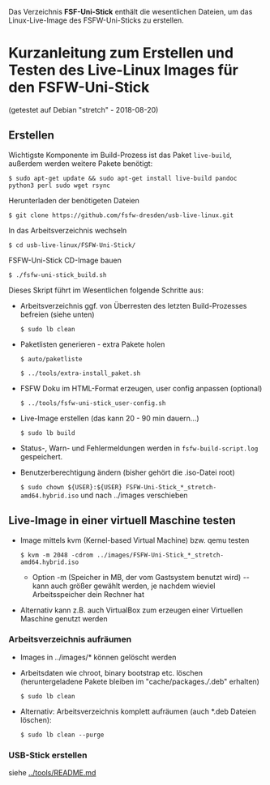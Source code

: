 Das Verzeichnis **FSF-Uni-Stick** enthält die wesentlichen Dateien, um das Linux-Live-Image des FSFW-Uni-Sticks zu erstellen.

# Kurzanleitung zum Erstellen und Testen des Live-Linux Images für den FSFW-Uni-Stick

(getestet auf Debian "stretch"  - 2018-08-20)

## Erstellen

Wichtigste Komponente im Build-Prozess ist das Paket `live-build`, außerdem werden weitere Pakete benötigt:

    $ sudo apt-get update && sudo apt-get install live-build pandoc python3 perl sudo wget rsync


Herunterladen der benötigeten Dateien

  ` $ git clone https://github.com/fsfw-dresden/usb-live-linux.git `

In das Arbeitsverzeichnis wechseln

  ` $ cd usb-live-linux/FSFW-Uni-Stick/ `

FSFW-Uni-Stick CD-Image bauen

  ` $ ./fsfw-uni-stick_build.sh `

Dieses Skript führt im Wesentlichen folgende Schritte aus:

* Arbeitsverzeichnis ggf. von Überresten des letzten Build-Prozesses befreien (siehe unten)

    ` $ sudo lb clean `


* Paketlisten generieren - extra Pakete holen

  ` $ auto/paketliste `

  ` $ ../tools/extra-install_paket.sh	`

* FSFW Doku im HTML-Format erzeugen, user config anpassen (optional)

  ` $ ../tools/fsfw-uni-stick_user-config.sh `

* Live-Image erstellen (das kann 20 - 90 min dauern...)

  ` $ sudo lb build `
  
 * Status-, Warn- und Fehlermeldungen werden in `fsfw-build-script.log` gespeichert.
  
* Benutzerberechtigung ändern (bisher gehört die .iso-Datei root)

  ` $ sudo chown ${USER}:${USER} FSFW-Uni-Stick_*_stretch-amd64.hybrid.iso `  und nach ../images verschieben

 
## Live-Image in einer virtuell Maschine testen

* Image mittels kvm (Kernel-based Virtual Machine) bzw. qemu testen

  ` $ kvm -m 2048 -cdrom ../images/FSFW-Uni-Stick_*_stretch-amd64.hybrid.iso `

  * Option -m (Speicher in MB, der vom Gastsystem benutzt wird) -- kann auch größer gewählt werden, je nachdem wieviel Arbeitsspeicher dein Rechner hat
  
* Alternativ kann z.B. auch VirtualBox zum erzeugen einer Virtuellen Maschine genutzt werden


### Arbeitsverzeichnis aufräumen 


* Images in ../images/* können gelöscht werden  


* Arbeitsdaten wie chroot, binary bootstrap etc. löschen (heruntergeladene Pakete bleiben im "cache/packages.*/*.deb" erhalten)

  ` $ sudo lb clean `

* Alternativ: Arbeitsverzeichnis komplett aufräumen (auch *.deb Dateien löschen):

  ` $ sudo lb clean --purge `

### USB-Stick erstellen
siehe [../tools/README.md](../tools/README.md)